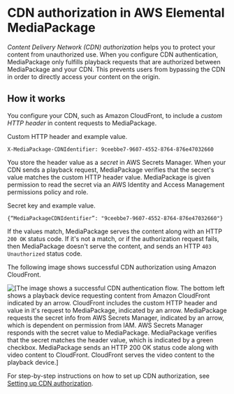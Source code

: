 # CDN authorization in AWS Elemental MediaPackage<a name="cdn-auth"></a>

*Content Delivery Network \(CDN\) authorization* helps you to protect your content from unauthorized use\. When you configure CDN authentication, MediaPackage only fulfills playback requests that are authorized between MediaPackage and your CDN\. This prevents users from bypassing the CDN in order to directly access your content on the origin\.

## How it works<a name="working-with-cdn-auth"></a>

You configure your CDN, such as Amazon CloudFront, to include a *custom HTTP header* in content requests to MediaPackage\.

Custom HTTP header and example value\.

```
X-MediaPackage-CDNIdentifier: 9ceebbe7-9607-4552-8764-876e47032660
```

You store the header value as a *secret* in AWS Secrets Manager\. When your CDN sends a playback request, MediaPackage verifies that the secret's value matches the custom HTTP header value\. MediaPackage is given permission to read the secret via an AWS Identity and Access Management permissions policy and role\.

Secret key and example value\.

```
{“MediaPackageCDNIdentifier”: "9ceebbe7-9607-4552-8764-876e47032660"}
```

If the values match, MediaPackage serves the content along with an HTTP `200 OK` status code\. If it's not a match, or if the authorization request fails, then MediaPackage doesn't serve the content, and sends an HTTP `403 Unauthorized` status code\.

The following image shows successful CDN authorization using Amazon CloudFront\.

![\[The image shows a successful CDN authentication flow. The bottom left shows a playback device requesting content from Amazon CloudFront indicated by an arrow. CloudFront includes the custom HTTP header and value in it's request to MediaPackage, indicated by an arrow. MediaPackage requests the secret info from AWS Secrets Manager, indicated by an arrow, which is dependent on permission from IAM. AWS Secrets Manager responds with the secret value to MediaPackage. MediaPackage verifies that the secret matches the header value, which is indicated by a green checkbox. MediaPackage sends an HTTP 200 OK status code along with video content to CloudFront. CloudFront serves the video content to the playback device.\]](http://docs.aws.amazon.com/mediapackage/latest/ug/images/cdn_auth.png)

For step\-by\-step instructions on how to set up CDN authorization, see [Setting up CDN authorization](cdn-auth-setup.md)\.